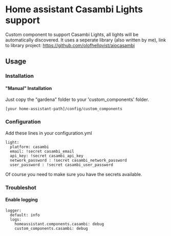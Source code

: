 # Home assistant Casambi Lights support

Custom component to support Casambi Lights, all lights will be automatically discovered.
It uses a seperate library (also written by me), link to library project:
https://github.com/olofhellqvist/aiocasambi

## Usage

### Installation

#### "Manual" Installation
Just copy the "gardena" folder to your 'custom_components' folder.

```
[your home-assistant-path]/config/custom_components
```

### Configuration
Add these lines in your configuration.yml

```
light:
  platform: casambi
  email: !secret casambi_email
  api_key: !secret casambi_api_key
  network_password : !secret casambi_network_password
  user_password : !secret casambi_user_password
```

Of course you need to make sure you have the secrets available.

### Troubleshot
#### Enable logging
```
logger:
  default: info
  logs:
    homeassistant.components.casambi: debug
    custom_components.casambi: debug
```
